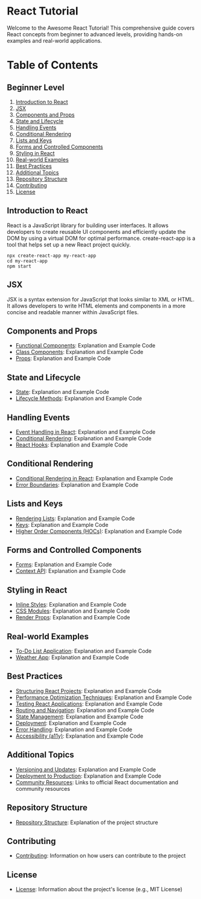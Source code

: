 # React Tutorial

Welcome to the Awesome React Tutorial! This comprehensive guide covers React concepts from beginner to advanced levels, providing hands-on examples and real-world applications.

# Table of Contents
  ## Beginner Level

1.   [Introduction to React](#introduction-to-react)
2.   [JSX](#jsx)
3. [Components and Props](#components-and-props)
4. [State and Lifecycle](#state-and-lifecycle)
5. [Handling Events](#handling-events)
6. [Conditional Rendering](#conditional-rendering)
7. [Lists and Keys](#lists-and-keys)
8. [Forms and Controlled Components](#forms-and-controlled-components)
9. [Styling in React](#styling-in-react)
10. [Real-world Examples](#real-world-examples)
11. [Best Practices](#best-practices)
12. [Additional Topics](#additional-topics)
13. [Repository Structure](#repository-structure)
14. [Contributing](#contributing)
15. [License](#license)

## Introduction to React
 React is a JavaScript library for building user interfaces. It allows developers to create reusable UI components and efficiently update the DOM by using a virtual DOM for optimal performance. create-react-app is a tool that helps set up a new React project quickly.
```# Terminal
npx create-react-app my-react-app
cd my-react-app
npm start
```

## JSX
JSX is a syntax extension for JavaScript that looks similar to XML or HTML. It allows developers to write HTML elements and components in a more concise and readable manner within JavaScript files.

## Components and Props

- [Functional Components](./src/ComponentsAndProps/FunctionalComponent.js): Explanation and Example Code
- [Class Components](./src/ComponentsAndProps/ClassComponent.js): Explanation and Example Code
- [Props](./src/ComponentsAndProps/PropsExample.js): Explanation and Example Code

## State and Lifecycle

- [State](./src/StateAndLifecycle/StateExample.js): Explanation and Example Code
- [Lifecycle Methods](./src/StateAndLifecycle/LifecycleMethods.js): Explanation and Example Code

## Handling Events

- [Event Handling in React](./src/HandlingEvents/EventHandlingExample.js): Explanation and Example Code
- [Conditional Rendering](./src/HandlingEvents/ConditionalRenderingExample.js): Explanation and Example Code
- [React Hooks](./src/Intermediate/UseStateExample.js): Explanation and Example Code

## Conditional Rendering

- [Conditional Rendering in React](./src/ConditionalRendering/ConditionalRenderingExample.js): Explanation and Example Code
- [Error Boundaries](./src/ConditionalRendering/ErrorBoundary.js): Explanation and Example Code

## Lists and Keys

- [Rendering Lists](./src/ListsAndKeys/RenderingListsExample.js): Explanation and Example Code
- [Keys](./src/ListsAndKeys/KeysExample.js): Explanation and Example Code
- [Higher Order Components (HOCs)](./src/ListsAndKeys/HigherOrderComponentExample.js): Explanation and Example Code

## Forms and Controlled Components

- [Forms](./src/FormsAndControlledComponents/FormsExample.js): Explanation and Example Code
- [Context API](./src/FormsAndControlledComponents/ContextAPIExample.js): Explanation and Example Code

## Styling in React

- [Inline Styles](./src/StylingInReact/InlineStylesExample.js): Explanation and Example Code
- [CSS Modules](./src/StylingInReact/CSSModulesExample.js): Explanation and Example Code
- [Render Props](./src/Advanced/MouseTracker.js): Explanation and Example Code

## Real-world Examples

- [To-Do List Application](./src/RealWorldExamples/TodoApp.js): Explanation and Example Code
- [Weather App](./src/RealWorldExamples/WeatherApp.js): Explanation and Example Code

## Best Practices

- [Structuring React Projects](./src/BestPractices/ProjectStructureExample.js): Explanation and Example Code
- [Performance Optimization Techniques](./src/BestPractices/PerformanceOptimizationExample.js): Explanation and Example Code
- [Testing React Applications](./src/BestPractices/TestingExample.js): Explanation and Example Code
- [Routing and Navigation](./src/BestPractices/RoutingExample.js): Explanation and Example Code
- [State Management](./src/BestPractices/StateManagementExample.js): Explanation and Example Code
- [Deployment](./src/BestPractices/DeploymentExample.js): Explanation and Example Code
- [Error Handling](./src/BestPractices/ErrorHandlingExample.js): Explanation and Example Code
- [Accessibility (a11y)](./src/BestPractices/AccessibilityExample.js): Explanation and Example Code

## Additional Topics

- [Versioning and Updates](./src/AdditionalTopics/VersioningAndUpdatesExample.js): Explanation and Example Code
- [Deployment to Production](./src/AdditionalTopics/DeploymentToProductionExample.js): Explanation and Example Code
- [Community Resources](./src/CommunityResources.js): Links to official React documentation and community resources

## Repository Structure

- [Repository Structure](./README.md#repository-structure): Explanation of the project structure

## Contributing

- [Contributing](./README.md#contributing): Information on how users can contribute to the project

## License

- [License](./README.md#license): Information about the project's license (e.g., MIT License)
